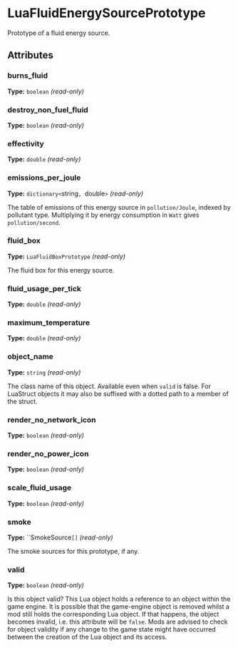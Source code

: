 # LuaFluidEnergySourcePrototype

Prototype of a fluid energy source.

## Attributes

### burns_fluid

**Type:** `boolean` _(read-only)_



### destroy_non_fuel_fluid

**Type:** `boolean` _(read-only)_



### effectivity

**Type:** `double` _(read-only)_



### emissions_per_joule

**Type:** `dictionary<`string`, `double`>` _(read-only)_

The table of emissions of this energy source in `pollution/Joule`, indexed by pollutant type. Multiplying it by energy consumption in `Watt` gives `pollution/second`.

### fluid_box

**Type:** `LuaFluidBoxPrototype` _(read-only)_

The fluid box for this energy source.

### fluid_usage_per_tick

**Type:** `double` _(read-only)_



### maximum_temperature

**Type:** `double` _(read-only)_



### object_name

**Type:** `string` _(read-only)_

The class name of this object. Available even when `valid` is false. For LuaStruct objects it may also be suffixed with a dotted path to a member of the struct.

### render_no_network_icon

**Type:** `boolean` _(read-only)_



### render_no_power_icon

**Type:** `boolean` _(read-only)_



### scale_fluid_usage

**Type:** `boolean` _(read-only)_



### smoke

**Type:** ``SmokeSource`[]` _(read-only)_

The smoke sources for this prototype, if any.

### valid

**Type:** `boolean` _(read-only)_

Is this object valid? This Lua object holds a reference to an object within the game engine. It is possible that the game-engine object is removed whilst a mod still holds the corresponding Lua object. If that happens, the object becomes invalid, i.e. this attribute will be `false`. Mods are advised to check for object validity if any change to the game state might have occurred between the creation of the Lua object and its access.

